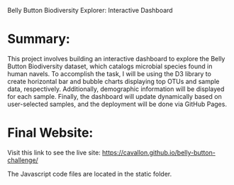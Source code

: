 Belly Button Biodiversity Explorer: Interactive Dashboard

# Summary:

This project involves building an interactive dashboard to explore the Belly Button Biodiversity dataset, which catalogs microbial species found in human navels. To accomplish the task, I will be using the D3 library to create horizontal bar and bubble charts displaying top OTUs and sample data, respectively. Additionally, demographic information will be displayed for each sample. Finally, the dashboard will update dynamically based on user-selected samples, and the deployment will be done via GitHub Pages.

# Final Website:

Visit this link to see the live site: https://cavallon.github.io/belly-button-challenge/

The Javascript code files are located in the static folder. 
